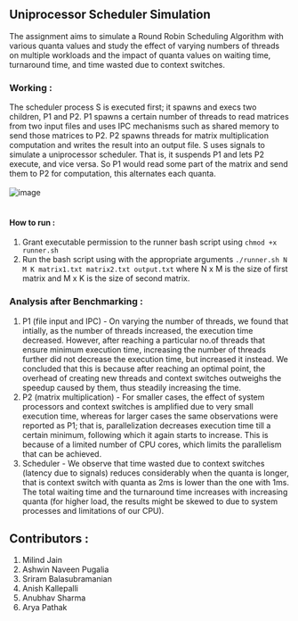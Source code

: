 ## Uniprocessor Scheduler Simulation

The assignment aims to simulate a Round Robin Scheduling Algorithm with various quanta values and study the effect of varying numbers of threads on multiple workloads and the impact of quanta values on waiting time, turnaround time, and time wasted due to context switches.

### Working : 

The scheduler process S is executed first; it spawns and execs two children, P1 and P2. P1 spawns a certain number of threads to read matrices from two input files and uses IPC mechanisms such as shared memory to send those matrices to P2. P2 spawns threads for matrix multiplication computation and writes the result into an output file. S uses signals to simulate a uniprocessor scheduler. That is, it suspends P1 and lets P2 execute, and vice versa. So P1 would read some part of the matrix and send them to P2 for computation, this alternates each quanta. </br> </br>
![image](https://user-images.githubusercontent.com/98446038/209423843-48cfde48-88ae-417b-9852-558a1e6eda71.png)
</br>
</br>
#### How to run : 
1. Grant executable permission to the runner bash script using ```chmod +x runner.sh```
2. Run the bash script using with the appropriate arguments ```./runner.sh N M K matrix1.txt matrix2.txt output.txt``` where N x M is the size of first matrix and M x K is the size of second matrix.
### Analysis after Benchmarking : 
1. P1 (file input and IPC) - On varying the number of threads, we found that intially, as the number of threads increased, the execution time decreased. However, after reaching a particular no.of threads that ensure minimum execution time, increasing the number of threads further did not decrease the execution time, but increased it instead. We concluded that this is because after reaching an optimal point, the overhead of creating new threads and context switches outweighs the speedup caused by them, thus steadily increasing the time. </br>
2. P2 (matrix multiplication) - For smaller cases, the effect of system processors and context switches is amplified due to very small execution time, whereas for larger cases the same observations were reported as P1; that is, parallelization decreases execution time till a certain minimum, following which it again starts to increase. This is because of a limited number of CPU cores, which limits the parallelism that can be achieved.
3. Scheduler - We observe that time wasted due to context switches (latency due to signals) reduces considerably when the quanta is longer, that is context switch with quanta as 2ms is lower than the one with 1ms. The total waiting time and the turnaround time increases with increasing quanta (for higher load, the results might be skewed to due to system processes and limitations of our CPU).


## Contributors : 
1. Milind Jain
2. Ashwin Naveen Pugalia
3. Sriram Balasubramanian
4. Anish Kallepalli
5. Anubhav Sharma
6. Arya Pathak
